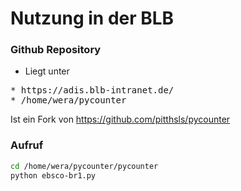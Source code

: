 # Nutzung in der BLB

### Github Repository
* Liegt unter 
<pre>
* https://adis.blb-intranet.de/
* /home/wera/pycounter
</pre>

Ist ein Fork von https://github.com/pitthsls/pycounter

### Aufruf
```bash
cd /home/wera/pycounter/pycounter
python ebsco-br1.py
```
